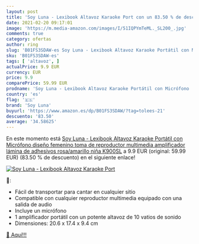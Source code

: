 ```yaml
---
layout: post
title: 'Soy Luna - Lexibook Altavoz Karaoke Port con un 83.50 % de descuento'
date: 2021-02-20 09:17:01
image: 'https://m.media-amazon.com/images/I/51IQPYmTeML._SL200_.jpg'
comments: true
category: ofertas
author: ring
slug: 'B01FS3SDAW-es Soy Luna - Lexibook Altavoz Karaoke Portátil con Micrófono...'
sku: 'B01FS3SDAW-es'
tags: [ 'altavoz', ]
actualPrice: 9.9 EUR
currency: EUR
price: 9.9
comparePrice: 59.99 EUR
prodname: 'Soy Luna - Lexibook Altavoz Karaoke Portátil con Micrófono  diseño femenino  toma de reproductor multimedia  amplificador  lámina de adhesivos  rosa/amarillo  niña  K900SL'
country: 'es'
flag: '🇪🇸'
brand: 'Soy Luna'
buyurl: 'https://www.amazon.es/dp/B01FS3SDAW/?tag=tolees-21'
descuento: '83.50'
average: '34.58625'
---
```


En este momento está [Soy Luna - Lexibook Altavoz Karaoke Portátil con Micrófono  diseño femenino  toma de reproductor multimedia  amplificador  lámina de adhesivos  rosa/amarillo  niña  K900SL](https://www.amazon.es/dp/B01FS3SDAW/?tag=tolees-21) a 9.9 EUR (original: 59.99 EUR) (83.50 %  de descuento) en el siguiente enlace!

[![Soy Luna - Lexibook Altavoz Karaoke Port](https://m.media-amazon.com/images/I/51IQPYmTeML._SL200_.jpg)](https://www.amazon.es/dp/B01FS3SDAW/?tag=tolees-21)

🔎:

- Fácil de transportar para cantar en cualquier sitio
- Compatible con cualquier reproductor multimedia equipado con una salida de audio
- Incluye un micrófono
- 1 amplificador portátil con un potente altavoz de 10 vatios de sonido
- Dimensiones: 20.6 x 17.4 x 9.4 cm

[🛒 Aquí!!!](https://www.amazon.es/dp/B01FS3SDAW/?tag=tolees-21)

